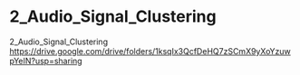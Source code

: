 # 2_Audio_Signal_Clustering
2_Audio_Signal_Clustering https://drive.google.com/drive/folders/1ksqIx3QcfDeHQ7zSCmX9yXoYzuwpYeIN?usp=sharing

